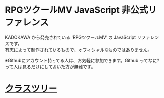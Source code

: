 # RPGツクールMV JavaScript 非公式リファレンス

KADOKAWA から発売されている 'RPGツクールMV' の JavaScript リファレンスです。<br />
有志によって制作されているもので、オフィシャルなものではありません。<br />

※Githubにアカウント持ってる人は、お気軽に参加できます。Github ってなに?って人は見るだけにしておいた方が無難です。

# [クラスツリー](jsdoc/)
